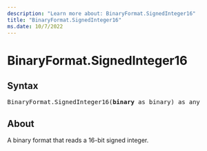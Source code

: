 ```yaml
---
description: "Learn more about: BinaryFormat.SignedInteger16"
title: "BinaryFormat.SignedInteger16"
ms.date: 10/7/2022
---
```

# BinaryFormat.SignedInteger16

## Syntax

<pre>
BinaryFormat.SignedInteger16(<b>binary</b> as binary) as any
</pre>

## About

A binary format that reads a 16-bit signed integer.
